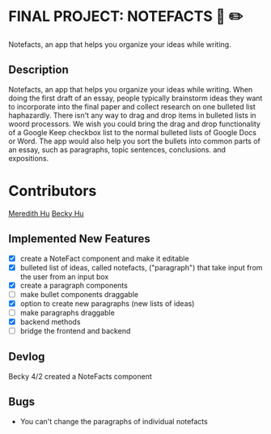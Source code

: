 # FINAL PROJECT: NOTEFACTS :notebook: :pencil2:
Notefacts, an app that helps you organize your ideas while writing.

## Description
Notefacts, an app that helps you organize your ideas while writing. When doing the first draft of an essay, people typically brainstorm ideas they want to incorporate into the final paper and collect research on one bulleted list haphazardly. There isn't any way to drag and drop items in bulleted lists in woord processors. We wish you could bring the drag and drop functionality of a Google Keep checkbox list to the normal bulleted lists of Google Docs or Word. The app would also help you sort the bullets into common parts of an essay, such as paragraphs, topic sentences, conclusions. and expositions.

# Contributors
[Meredith Hu](https://github.com/meredithmhu) [Becky Hu](https://github.com/Becky-Hu-2001)

## Implemented New Features
 - [x] create a NoteFact component and make it editable
 - [x] bulleted list of ideas, called notefacts, ("paragraph") that take input from the user from an input box
 - [x] create a paragraph components
 - [ ] make bullet components draggable
 - [x] option to create new paragraphs (new lists of ideas)
 - [ ] make paragraphs draggable
 - [x] backend methods
 - [ ] bridge the frontend and backend

## Devlog
Becky 4/2 created a NoteFacts component

## Bugs
 * You can't change the paragraphs of individual notefacts
